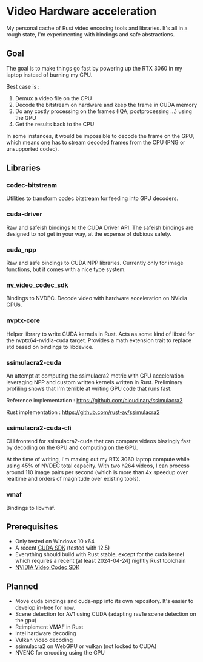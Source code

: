 # Video Hardware acceleration

My personal cache of Rust video encoding tools and libraries. It's all in a rough state, I'm experimenting with bindings
and safe abstractions.

## Goal

The goal is to make things go fast by powering up the RTX 3060 in my laptop instead of burning my CPU.

Best case is :

1. Demux a video file on the CPU
2. Decode the bitstream on hardware and keep the frame in CUDA memory
3. Do any costly processing on the frames (IQA, postprocessing ...) using the GPU
4. Get the results back to the CPU

In some instances, it would be impossible to decode the frame on the GPU, which means one has to stream decoded frames
from the CPU (PNG or unsupported codec).

## Libraries

### codec-bitstream

Utilities to transform codec bitstream for feeding into GPU decoders.

### cuda-driver

Raw and safeish bindings to the CUDA Driver API. The safeish bindings are designed to not get in your way, at the
expense of dubious safety.

### cuda_npp

Raw and safe bindings to CUDA NPP libraries. Currently only for image functions, but it comes with a nice type system.

### nv_video_codec_sdk

Bindings to NVDEC. Decode video with hardware acceleration on NVidia GPUs.

### nvptx-core

Helper library to write CUDA kernels in Rust. Acts as some kind of libstd for the nvptx64-nvidia-cuda target. Provides a
math extension trait to replace std based on bindings to libdevice.

### ssimulacra2-cuda

An attempt at computing the ssimulacra2 metric with GPU acceleration leveraging NPP and custom written kernels written
in Rust.
Preliminary profiling shows that I'm terrible at writing GPU code that runs fast.

Reference implementation : https://github.com/cloudinary/ssimulacra2

Rust implementation : https://github.com/rust-av/ssimulacra2

### ssimulacra2-cuda-cli

CLI frontend for ssimulacra2-cuda that can compare videos blazingly fast by decoding on the GPU and computing on the
GPU.

At the time of writing, I'm maxing out my RTX 3060 laptop compute while using 45% of NVDEC total capacity.
With two h264 videos, I can process around 110 image pairs per second (which is more than 4x speedup over realtime and
orders of magnitude over existing tools).

### vmaf

Bindings to libvmaf.

## Prerequisites

- Only tested on Windows 10 x64
- A recent [CUDA SDK](https://developer.nvidia.com/cuda-toolkit) (tested with 12.5)
- Everything should build with Rust stable, except for the cuda kernel which requires a recent (at least 2024-04-24)
  nightly Rust toolchain
- [NVIDIA Video Codec SDK](https://developer.nvidia.com/nvidia-video-codec-sdk/download)

## Planned

- Move cuda bindings and cuda-npp into its own repository. It's easier to develop in-tree for now.
- Scene detection for AV1 using CUDA (adapting rav1e scene detection on the gpu)
- Reimplement VMAF in Rust
- Intel hardware decoding
- Vulkan video decoding
- ssimulacra2 on WebGPU or vulkan (not locked to CUDA)
- NVENC for encoding using the GPU

